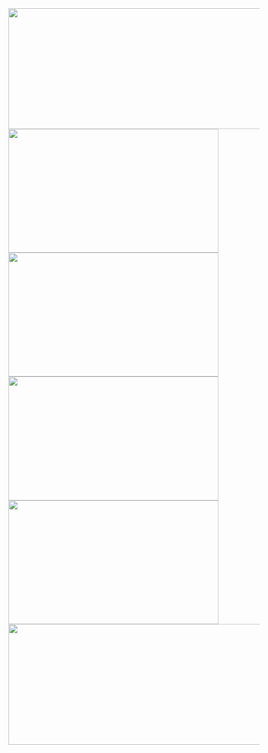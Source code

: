 <a href="https://github.com/ilshaw">
  <a href="https://github.com/ilshaw">
    <img height="242" width="846" src="http://github-profile-summary-cards.vercel.app/api/cards/profile-details?username=ILSHAW&theme=dark">
  </a>
  <a href="https://github.com/ilshaw">
    <img height="248" width="421" src="http://github-profile-summary-cards.vercel.app/api/cards/repos-per-language?username=ILSHAW&theme=dark">
    <img height="248" width="421" src="http://github-profile-summary-cards.vercel.app/api/cards/most-commit-language?username=ILSHAW&theme=dark">
  </a>
  <a href="https://github.com/ilshaw">
    <img height="248" width="421" src="http://github-profile-summary-cards.vercel.app/api/cards/stats?username=ILSHAW&theme=dark">
    <img height="248" width="421" src="http://github-profile-summary-cards.vercel.app/api/cards/productive-time?username=ILSHAW&theme=dark&utcOffset=3">
  </a>
  <a>
    <img height="242" width="846" src="https://github-readme-stats.vercel.app/api/wakatime?username=ilshaw&layout=compact">
  </a>
</a>
